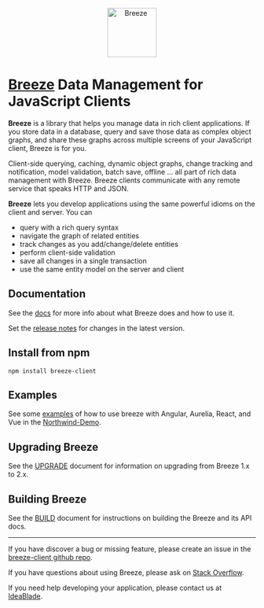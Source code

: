 <p align="center"><a href="http://www.getbreezenow.com/" target="_blank"><img src="http://breeze.github.io/images/logos/BreezeJsB.png" alt="Breeze" width="100"/></a></p>

# [Breeze](http://breeze.github.io/doc-main/) Data Management for JavaScript Clients  

**Breeze** is a library that helps you manage data in rich client applications. If you store data in a database, query and save those data as complex object graphs, and share these graphs across multiple screens of your JavaScript client, Breeze is for you.

Client-side querying, caching, dynamic object graphs, change tracking and notification, model validation, batch save, offline … all part of rich data management with Breeze.  Breeze clients communicate with any remote service that speaks HTTP and JSON.

**Breeze** lets you develop applications using the same powerful idioms on the client and server. You can

- query with a rich query syntax
- navigate the graph of related entities
- track changes as you add/change/delete entities
- perform client-side validation
- save all changes in a single transaction
- use the same entity model on the server and client

## Documentation 

See the [docs](http://breeze.github.io/doc-js/features.html) for more info about what Breeze does and how to use it.

Set the [release notes](http://breeze.github.io/doc-js/release-notes.html) for changes in the latest version.

## Install from npm

    npm install breeze-client

## Examples

See some [examples](https://github.com/Breeze/northwind-demo) of how to use breeze with Angular, Aurelia, React, and Vue in the [Northwind-Demo](https://github.com/Breeze/northwind-demo).

## Upgrading Breeze

See the [UPGRADE](https://github.com/Breeze/breeze-client/blob/master/UPGRADE.md) document for information on upgrading from Breeze 1.x to 2.x.

## Building Breeze

See the [BUILD](https://github.com/Breeze/breeze-client/blob/master/BUILD.md) document for instructions on building the Breeze and its API docs.

<hr>

If you have discover a bug or missing feature, please create an issue in the [breeze-client github repo](https://github.com/Breeze/breeze-client).

If you have questions about using Breeze, please ask on [Stack Overflow](https://stackoverflow.com/questions/tagged/breeze).

If you need help developing your application, please contact us at [IdeaBlade](mailto:info@ideablade.com).
